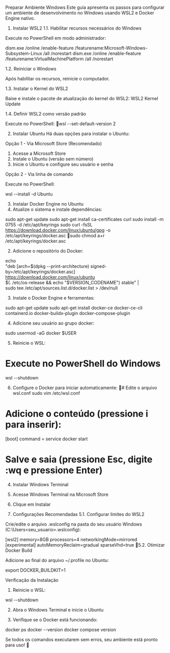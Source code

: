 Preparar Ambiente Windows
Este guia apresenta os passos para configurar um ambiente de desenvolvimento no Windows usando WSL2 e Docker Engine nativo.

1. Instalar WSL2
1.1. Habilitar recursos necessários do Windows

Execute no PowerShell em modo administrador:


dism.exe /online /enable-feature /featurename:Microsoft-Windows-Subsystem-Linux /all /norestart
dism.exe /online /enable-feature /featurename:VirtualMachinePlatform /all /norestart




1.2. Reiniciar o Windows

Após habilitar os recursos, reinicie o computador.

1.3. Instalar o Kernel do WSL2

Baixe e instale o pacote de atualização do kernel do WSL2: WSL2 Kernel Update

1.4. Definir WSL2 como versão padrão

Execute no PowerShell:
wsl --set-default-version 2




2. Instalar Ubuntu
Há duas opções para instalar o Ubuntu:

Opção 1 - Via Microsoft Store (Recomendado)

  1. Acesse a Microsoft Store
  2. Instale o Ubuntu (versão sem número)
  3. Inicie o Ubuntu e configure seu usuário e senha

Opção 2 - Via linha de comando

Execute no PowerShell:


wsl --install -d Ubuntu




3. Instalar Docker Engine no Ubuntu
  1. Atualize o sistema e instale dependências:


sudo apt-get update
sudo apt-get install ca-certificates curl
sudo install -m 0755 -d /etc/apt/keyrings
sudo curl -fsSL https://download.docker.com/linux/ubuntu/gpg -o /etc/apt/keyrings/docker.asc
sudo chmod a+r /etc/apt/keyrings/docker.asc



  2. Adicione o repositório do Docker:


echo \
  "deb [arch=$(dpkg --print-architecture) signed-by=/etc/apt/keyrings/docker.asc] https://download.docker.com/linux/ubuntu \
  $(. /etc/os-release && echo "$VERSION_CODENAME") stable" | \
  sudo tee /etc/apt/sources.list.d/docker.list > /dev/null



  3. Instale o Docker Engine e ferramentas:


sudo apt-get update
sudo apt-get install docker-ce docker-ce-cli containerd.io docker-buildx-plugin docker-compose-plugin



  4. Adicione seu usuário ao grupo docker:


sudo usermod -aG docker $USER



  5. Reinicie o WSL:


# Execute no PowerShell do Windows
wsl --shutdown



  6. Configure o Docker para iniciar automaticamente:
# Edite o arquivo wsl.conf
sudo vim /etc/wsl.conf


# Adicione o conteúdo (pressione i para inserir):
[boot]
command = service docker start


# Salve e saia (pressione Esc, digite :wq e pressione Enter)




4. Instalar Windows Terminal
  1. Acesse Windows Terminal na Microsoft Store
  2. Clique em Instalar

5. Configurações Recomendadas
5.1. Configurar limites do WSL2

Crie/edite o arquivo .wslconfig na pasta do seu usuário Windows (C:\Users\<seu_usuario>\.wslconfig):

[wsl2]
memory=8GB
processors=4
networkingMode=mirrored
[experimental]
autoMemoryReclaim=gradual
sparseVhd=true
5.2. Otimizar Docker Build

Adicione ao final do arquivo ~/.profile no Ubuntu:


export DOCKER_BUILDKIT=1




Verificação da Instalação
  1. Reinicie o WSL:


wsl --shutdown



  2. Abra o Windows Terminal e inicie o Ubuntu

  3. Verifique se o Docker está funcionando:


docker ps
docker --version
docker compose version



Se todos os comandos executarem sem erros, seu ambiente está pronto para uso!
